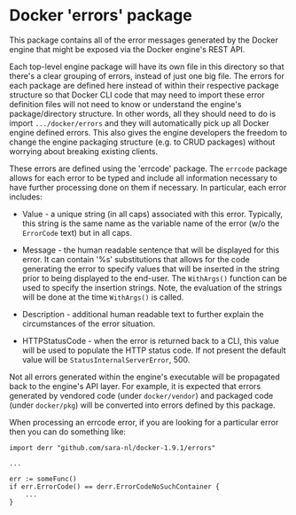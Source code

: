 Docker 'errors' package
=======================

This package contains all of the error messages generated by the Docker
engine that might be exposed via the Docker engine's REST API.

Each top-level engine package will have its own file in this directory
so that there's a clear grouping of errors, instead of just one big
file. The errors for each package are defined here instead of within
their respective package structure so that Docker CLI code that may need
to import these error definition files will not need to know or understand
the engine's package/directory structure. In other words, all they should
need to do is import `.../docker/errors` and they will automatically
pick up all Docker engine defined errors.  This also gives the engine
developers the freedom to change the engine packaging structure (e.g. to
CRUD packages) without worrying about breaking existing clients.

These errors are defined using the 'errcode' package. The `errcode`  package
allows for each error to be typed and include all information necessary to
have further processing done on them if necessary.  In particular, each error
includes:

* Value - a unique string (in all caps) associated with this error.
Typically, this string is the same name as the variable name of the error
(w/o the `ErrorCode` text) but in all caps.

* Message - the human readable sentence that will be displayed for this
error. It can contain '%s' substitutions that allows for the code generating
the error to specify values that will be inserted in the string prior to
being displayed to the end-user. The `WithArgs()` function can be used to
specify the insertion strings.  Note, the evaluation of the strings will be
done at the time `WithArgs()` is called.

* Description - additional human readable text to further explain the
circumstances of the error situation.

* HTTPStatusCode - when the error is returned back to a CLI, this value
will be used to populate the HTTP status code. If not present the default
value will be `StatusInternalServerError`, 500.

Not all errors generated within the engine's executable will be propagated
back to the engine's API layer. For example, it is expected that errors
generated by vendored code (under `docker/vendor`) and packaged code
(under `docker/pkg`) will be converted into errors defined by this package.

When processing an errcode error, if you are looking for a particular
error then you can do something like:

```
import derr "github.com/sara-nl/docker-1.9.1/errors"

...

err := someFunc()
if err.ErrorCode() == derr.ErrorCodeNoSuchContainer {
	...
}
```
